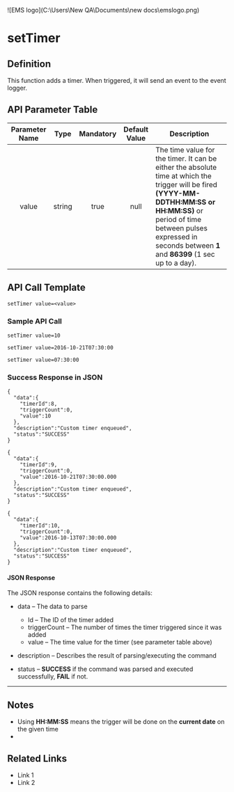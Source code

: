 ![EMS logo](C:\Users\New QA\Documents\new docs\emslogo.png)



# setTimer



## Definition

This function adds a timer. When triggered, it will send an event to the event logger.





## API Parameter Table

| Parameter Name |  Type  | Mandatory | Default Value | Description                              |
| :------------: | :----: | :-------: | :-----------: | ---------------------------------------- |
|     value      | string |   true    |     null      | The time value for the timer. It can be either the absolute time at which the trigger will be fired **(YYYY-MM-DDTHH:MM:SS or HH:MM:SS)** or period of time between pulses expressed in seconds between **1** and **86399** (1 sec up to a day). |



## API Call Template

``` 
setTimer value=<value>
```



### Sample API Call

``` 
setTimer value=10
```

```
setTimer value=2016-10-21T07:30:00
```

```
setTimer value=07:30:00
```

### Success Response in JSON

``` 
{
  "data":{
    "timerId":8,
    "triggerCount":0,
    "value":10
  },
  "description":"Custom timer enqueued",
  "status":"SUCCESS"
}
```

```
{
  "data":{
    "timerId":9,
    "triggerCount":0,
    "value":2016-10-21T07:30:00.000
  },
  "description":"Custom timer enqueued",
  "status":"SUCCESS"
}
```

```
{
  "data":{
    "timerId":10,
    "triggerCount":0,
    "value":2016-10-13T07:30:00.000
  },
  "description":"Custom timer enqueued",
  "status":"SUCCESS"
}
```



#### **JSON Response**

The JSON response contains the following details:

- data – The data to parse
  - Id – The ID of the timer added
  - triggerCount – The number of times the timer triggered since it was added
  - value – The time value for the timer (see parameter table above)


- description – Describes the result of parsing/executing the command
- status – **SUCCESS** if the command was parsed and executed successfully, **FAIL** if not.

------

## Notes

- Using **HH:MM:SS** means the trigger will be done on the **current date** on the given time
- ​





## **Related Links**

- Link 1
- Link 2